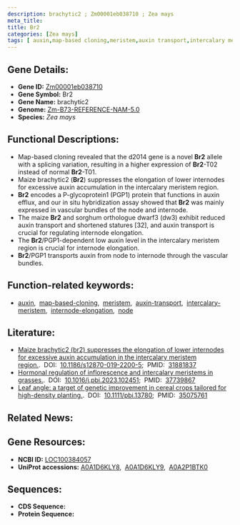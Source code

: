 ```yaml
---
description: brachytic2 ; Zm00001eb038710 ; Zea mays
meta_title:
title: Br2
categories: [Zea mays]
tags: [ auxin,map-based cloning,meristem,auxin transport,intercalary meristem,internode elongation,node ]
---
```


## Gene Details:
- **Gene ID:**	[Zm00001eb038710](https://www.maizegdb.org/gene_center/gene/Zm00001eb038710)
- **Gene Symbol:** Br2
- **Gene Name:** brachytic2
- **Genome:** [Zm-B73-REFERENCE-NAM-5.0](https://www.maizegdb.org/genome/assembly/Zm-B73-REFERENCE-NAM-5.0)
- **Species:** *Zea mays*

## Functional Descriptions:
   - Map-based cloning revealed that the d2014 gene is a novel **Br2** allele with a splicing variation, resulting in a higher expression of **Br2**-T02 instead of normal **Br2**-T01.
   - Maize brachytic2 (**Br2**) suppresses the elongation of lower internodes for excessive auxin accumulation in the intercalary meristem region.
   - **Br2** encodes a P-glycoprotein1 (PGP1) protein that functions in auxin efflux, and our in situ hybridization assay showed that **Br2** was mainly expressed in vascular bundles of the node and internode.
   - The maize **Br2** and sorghum orthologue dwarf3 (dw3) exhibit reduced auxin transport and shortened statures [32], and auxin transport is crucial for regulating internode elongation.
   - The **Br2**/PGP1-dependent low auxin level in the intercalary meristem region is crucial for internode elongation.
   - **Br2**/PGP1 transports auxin from node to internode through the vascular bundles.

## Function-related keywords:
- [auxin](/tags/auxin/),&nbsp;&nbsp;[map-based-cloning](/tags/map-based-cloning/),&nbsp;&nbsp;[meristem](/tags/meristem/),&nbsp;&nbsp;[auxin-transport](/tags/auxin-transport/),&nbsp;&nbsp;[intercalary-meristem](/tags/intercalary-meristem/),&nbsp;&nbsp;[internode-elongation](/tags/internode-elongation/),&nbsp;&nbsp;[node](/tags/node/)

## Literature:
   - [Maize brachytic2 (br2) suppresses the elongation of lower internodes for excessive auxin accumulation in the intercalary meristem region.]( https://bmcplantbiol.biomedcentral.com/articles/10.1186/s12870-019-2200-5).&nbsp;&nbsp;DOI:&nbsp;&nbsp;[10.1186/s12870-019-2200-5](https://bmcplantbiol.biomedcentral.com/articles/10.1186/s12870-019-2200-5);&nbsp;&nbsp;PMID:&nbsp;&nbsp;[31881837](https://pubmed.ncbi.nlm.nih.gov/31881837/)
   - [Hormonal regulation of inflorescence and intercalary meristems in grasses.]( https://www.sciencedirect.com/science/article/abs/pii/S1369526623001164?via%3Dihub).&nbsp;&nbsp;DOI:&nbsp;&nbsp;[10.1016/j.pbi.2023.102451](https://www.sciencedirect.com/science/article/abs/pii/S1369526623001164?via%3Dihub);&nbsp;&nbsp;PMID:&nbsp;&nbsp;[37739867](https://pubmed.ncbi.nlm.nih.gov/37739867/)
   - [Leaf angle: a target of genetic improvement in cereal crops tailored for high-density planting.]( https://onlinelibrary.wiley.com/doi/10.1111/pbi.13780).&nbsp;&nbsp;DOI:&nbsp;&nbsp;[10.1111/pbi.13780](https://onlinelibrary.wiley.com/doi/10.1111/pbi.13780);&nbsp;&nbsp;PMID:&nbsp;&nbsp;[35075761](https://pubmed.ncbi.nlm.nih.gov/35075761/)

## Related News:

## Gene Resources:
- **NCBI ID:** [LOC100384057](https://www.ncbi.nlm.nih.gov/gene/?term=LOC100384057)
- **UniProt accessions:** [A0A1D6KLY8](https://www.uniprot.org/uniprotkb/A0A1D6KLY8/entry),&nbsp;&nbsp;[A0A1D6KLY9](https://www.uniprot.org/uniprotkb/A0A1D6KLY9/entry),&nbsp;&nbsp;[A0A2P1BTK0](https://www.uniprot.org/uniprotkb/A0A2P1BTK0/entry)



## Sequences:
- **CDS Sequence:**
- **Protein Sequence:**
